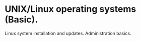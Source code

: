 # UNIX/Linux operating systems (Basic).

Linux system installation and updates. Administration basics.
